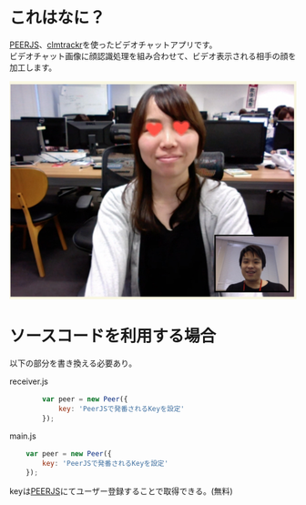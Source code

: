 # これはなに？

[PEERJS](http://peerjs.com/)、[clmtrackr](https://github.com/auduno/clmtrackr)を使ったビデオチャットアプリです。  
ビデオチャット画像に顔認識処理を組み合わせて、ビデオ表示される相手の顔を加工します。

![](https://github.com/hironagai/peerjs/blob/master/peerjs.jpg)

# ソースコードを利用する場合

以下の部分を書き換える必要あり。  

receiver.js
```javascript
        var peer = new Peer({
            key: 'PeerJSで発番されるKeyを設定'
        });
```

main.js
```javascript
    var peer = new Peer({
        key: 'PeerJSで発番されるKeyを設定'
    });
```

keyは[PEERJS](http://peerjs.com/)にてユーザー登録することで取得できる。(無料)

